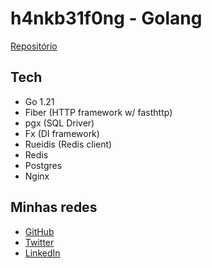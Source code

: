 # h4nkb31f0ng - Golang
[Repositório](https://github.com/leorcvargas/rinha-go)

## Tech
- Go 1.21
- Fiber (HTTP framework w/ fasthttp)
- pgx (SQL Driver)
- Fx (DI framework)
- Rueidis (Redis client)
- Redis
- Postgres
- Nginx

## Minhas redes
- [GitHub](https://github.com/leorcvargas)
- [Twitter](https://twitter.com/leorcvargas)
- [LinkedIn](https://www.linkedin.com/in/leonardo-vargas-6a2216116/)
